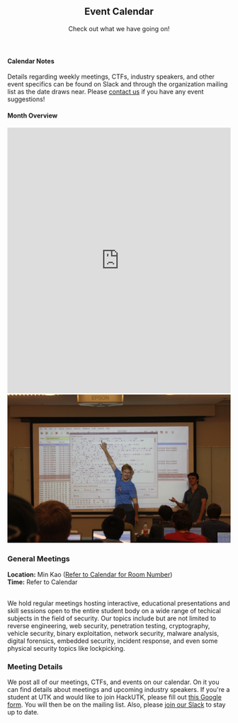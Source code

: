 ---
---

<section id="main" class="container">
	<header>
	<h2>Event Calendar</h2>
	<p>Check out what we have going on!</p>
	</header>
	<div class="box">
	<div class="row">
		<div class="4u 12u(mobilep)">
		<h4>Calendar Notes</h4>
		<p>Details regarding weekly meetings, CTFs, industry speakers, and other event specifics can be found on Slack and through the organization mailing list as the date draws near. Please <a href="contact.html">contact us</a> if you have any event suggestions!</p>
		</div>
		<div class="8u 12u(mobilep)">
		<h4>Month Overview</h4>
		<iframe src="https://calendar.google.com/calendar/embed?title=%20&amp;showTitle=0&amp;showPrint=0&amp;height=600&amp;wkst=1&amp;bgcolor=%23FFFFFF&amp;src=hackutk%40gmail.com&amp;color=%231B887A&amp;ctz=America%2FNew_York" style="border-width:0" width="100%" height="600" frameborder="0" scrolling="no"></iframe>
		</div>
	</div>
	</div>
	<div class="box">
	<span class="image featured"><img src="images/carousel/teaching.jpg" alt="" /></span>
	<h3>General Meetings</h3>
	<b>Location:</b> Min Kao (<a href="calendar.html" target="_blank">Refer to Calendar for Room Number</a>)
	<br>
	<b>Time:</b> Refer to Calendar
	<br>
	<br>
	<p>We hold regular meetings hosting interactive, educational presentations and skill sessions open to the entire student body on a wide range of techical subjects in the field of security. Our topics include but are not limited to reverse engineering, web security, penetration testing, cryptography, vehicle security, binary exploitation, network security, malware analysis, digital forensics, embedded security, incident response, and even some physical security topics like lockpicking.</p>
	<h3>Meeting Details</h3> We post all of our meetings, CTFs, and events on our calendar. On it you can find details about meetings and upcoming industry speakers. If you're a student at UTK and would like to join HackUTK, please fill out <a href="https://goo.gl/forms/WBSZ9DwdjVdICwMf1">this Google form</a>. You will then be on the mailing list. Also, please <a href="http://slack.hackutk.com/">join our Slack</a> to stay up to date.
</div>
</section>
